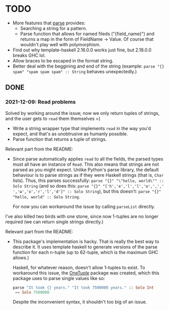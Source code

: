 # TODO
* More features that [parse](https://pypi.org/project/parse/) provides:
  - Searching a string for a pattern.
  - Parse function that allows for named fileds ("{field_name}") and returns a map in the form of
	FieldName -> Value. Of course that wouldn't play well with polymorphism.
* Find out why template-haskell 2.16.0.0 works just fine, but 2.18.0.0 breaks GHC lol.
* Allow braces to be escaped in the format string.
* Better deal with the beggining and end of the string (example: `parse "{} spam" "spam spam spam"
  :: String` behaves unexpectedly.)

## DONE
### 2021-12-09: Read problems
Solved by working around the issue; now we only return tuples of strings, and the user gets to
`read` them themselves =)

* Write a string wrapper type that implements `read` in the way you'd expect, and that's as
  unobtrusive as humanly possible.
* Parse function that returns a tuple of strings.

Relevant part from the README:
* Since parse automatically applies `read` to all the fields, the parsed types must all have an
  instance of `Read`. This also means that strings are not parsed as you might expect. Unlike
  Python's parse library, the default behaviour is to parse strings as if they were Haskell strings
  (that is, `Char` lists). Thus, this parses successfully: `parse "{}" "\"hello, world\"" :: Solo
  String` (and so does this: `parse "{}" "['h','e','l','l','o',',',' ','w','o','r','l','d']" :: Solo
  String`), but this doesn't: `parse "{}" "hello, world" :: Solo String`.

  For now you can workaround the issue by calling `parseList` directly.

I've also killed two birds with one stone, since now 1-tuples are no longer required (we can return
single strings directly.)

Relevant part from the README:
* This package's implementation is hacky. That is really the best way to describe it. It uses
  template haskell to generate versions of the parse function for each n-tuple (up to 62-tuple,
  which is the maximum GHC allows.)

  Haskell, for whatever reason, doesn't allow 1-tuples to exist. To workaround this issue, the
  [OneTuple](https://hackage.haskell.org/package/OneTuple) package was created, which this package
  uses to parse single values like so:
  ```hs
  parse "It took {} years." "It took 7500000 years." :: Solo Int
   == Solo 7500000
  ```

  Despite the inconvenient syntax, it shouldn't too big of an issue.
